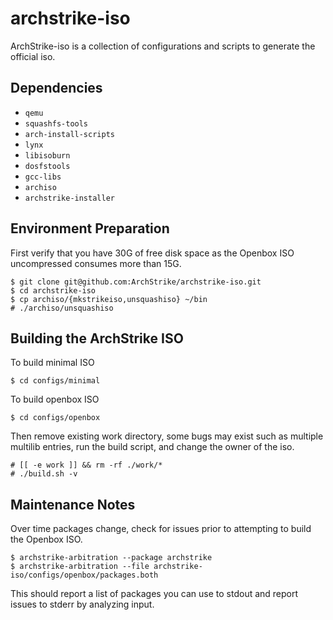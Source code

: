 archstrike-iso
===============
ArchStrike-iso is a collection of configurations and scripts to generate the official iso.    

Dependencies
------------
 * `qemu`
 * `squashfs-tools`
 * `arch-install-scripts`
 * `lynx`
 * `libisoburn`
 * `dosfstools`
 * `gcc-libs`
 * `archiso`
 * `archstrike-installer`

Environment Preparation
-----------------------
First verify that you have 30G of free disk space as the Openbox ISO uncompressed consumes more than 15G.
```shell
$ git clone git@github.com:ArchStrike/archstrike-iso.git
$ cd archstrike-iso
$ cp archiso/{mkstrikeiso,unsquashiso} ~/bin
# ./archiso/unsquashiso
```

Building the ArchStrike ISO
---------------------------
To build minimal ISO
```shell
$ cd configs/minimal
```
To build openbox ISO
```shell
$ cd configs/openbox
```
Then remove existing work directory, some bugs may exist such as multiple multilib entries,
run the build script, and change the owner of the iso.
```
# [[ -e work ]] && rm -rf ./work/*
# ./build.sh -v
```

Maintenance Notes
-----------------
Over time packages change, check for issues prior to attempting to build the Openbox ISO.
```
$ archstrike-arbitration --package archstrike
$ archstrike-arbitration --file archstrike-iso/configs/openbox/packages.both
```
This should report a list of packages you can use to stdout and report issues to stderr by analyzing input.
